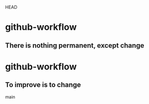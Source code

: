 HEAD
# github-workflow
## There is nothing permanent, except change
# github-workflow
## To improve is to change
main
